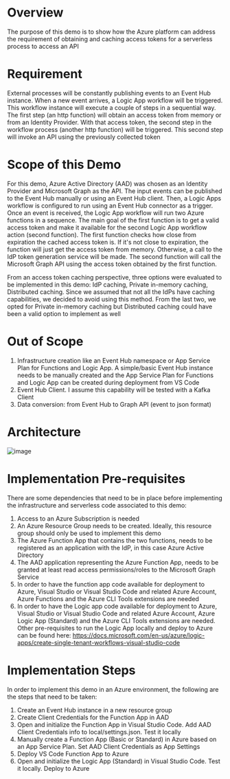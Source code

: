# Overview
The purpose of this demo is to show how the Azure platform can address the requirement of obtaining and caching access tokens for a serverless process to access an API

# Requirement
External processes will be constantly publishing events to an Event Hub instance. When a new event arrives, a Logic App workflow will be triggered. This workflow instance will execute a couple of steps in a sequential way. The first step (an http function) will obtain an access token from memory or from an Identity Provider. With that access token, the second step in the workflow process (another http function) will be triggered. This second step will invoke an API using the previously collected token

# Scope of this Demo
For this demo, Azure Active Directory (AAD) was chosen as an Identity Provider and Microsoft Graph as the API. The input events can be published to the Event Hub manually or using an Event Hub client. Then, a Logic Apps workflow is configured to run using an Event Hub connector as a trigger. Once an event is received, the Logic App workflow will run two Azure functions in a sequence. The main goal of the first function is to get a valid access token and make it available for the second Logic App workflow  action (second function). The first function checks how close from expiration the cached access token is. If it's not close to expiration, the function will just get the access token from memory. Otherwise, a call to the IdP token generation service will be made. The second function will call the Microsoft Graph API using the access token obtained by the first function.

From an access token caching perspective, three options were evaluated to be implemented in this demo: IdP caching, Private in-memory caching, Distributed caching. Since we assumed that not all the IdPs have caching capabilities, we decided to avoid using this method. From the last two, we opted for Private in-memory caching but Distributed caching could have been a valid option to implement as well 

# Out of Scope
1. Infrastructure creation like an Event Hub namespace or App Service Plan for Functions and Logic App. A simple/basic Event Hub instance needs to be manually created and the App Service Plan for Functions and Logic App can be created during deployment from VS Code
2. Event Hub Client. I assume this capability will be tested with a Kafka Client
3. Data conversion: from Event Hub to Graph API (event to json format) 

# Architecture

![image](https://user-images.githubusercontent.com/91332911/134840789-beb3a93c-fe13-4493-9738-1e22f9078b41.png)


# Implementation Pre-requisites
There are some dependencies that need to be in place before implementing the infrastructure and serverless code associated to this demo:
1. Access to an Azure Subscription is needed
2. An Azure Resource Group needs to be created. Ideally, this resource group should only be used to implement this demo 
3. The Azure Function App that contains the two functions, needs to be registered as an application with the IdP, in this case Azure Active Directory 
4. The AAD application representing the Azure Function App, needs to be granted at least read access permissions/roles to the Microsoft Graph Service
5. In order to have the function app code available for deployment to Azure, Visual Studio or Visual Studio Code and related Azure Account, Azure Functions and the Azure CLI Tools extensions are needed
6. In order to have the Logic app code available for deployment to Azure, Visual Studio or Visual Studio Code and related Azure Account, Azure Logic App (Standard) and the Azure CLI Tools extensions are needed. Other pre-requisites to run the Logic App locally and deploy to Azure can be found here: https://docs.microsoft.com/en-us/azure/logic-apps/create-single-tenant-workflows-visual-studio-code 

# Implementation Steps
In order to implement this demo in an Azure environment, the following are the steps that need to be taken:
1. Create an Event Hub instance in a new resource group
2. Create Client Credentials for the Function App in AAD
3. Open and initialize the Function App in Visual Studio Code. Add AAD Client Credentials info to local/settings.json. Test it locally
4. Manually create a Function App (Basic or Standard) in Azure based on an App Service Plan. Set AAD Client Credentials as App Settings
5. Deploy VS Code Function App to Azure 
6. Open and initialize the Logic App (Standard) in Visual Studio Code. Test it locally. Deploy to Azure
